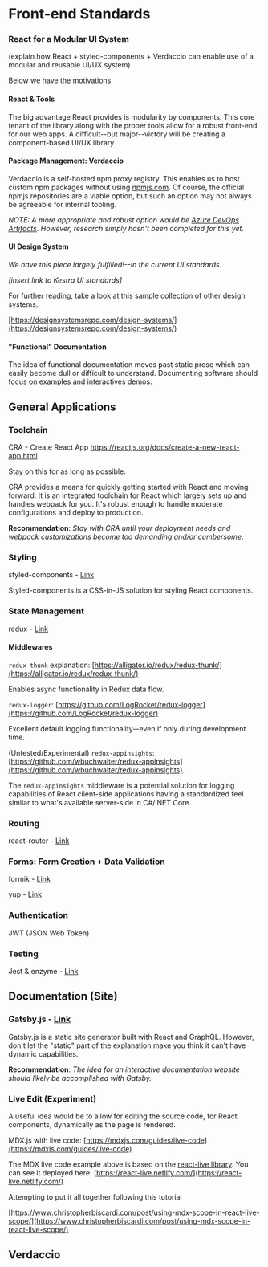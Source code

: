 # Front-end Standards

### React for a Modular UI System

(explain how React + styled-components + Verdaccio can enable use of a modular
and reusable UI/UX system)

Below we have the motivations

#### React & Tools

The big advantage React provides is modularity by components. This core tenant of the library
along with the proper tools allow for a robust front-end for our web apps. A difficult--but 
major--victory will be creating a component-based UI/UX library

#### Package Management: Verdaccio

Verdaccio is a self-hosted npm proxy registry. This enables us to host custom npm packages without
using [npmjs.com](https://docs.npmjs.com/creating-and-publishing-private-packages). Of course, the
official npmjs repositories are a viable option, but such an option may not always be agreeable 
for internal tooling.

*NOTE: A more appropriate and robust option would be [Azure DevOps Artifacts](https://docs.microsoft.com/en-us/azure/devops/artifacts/get-started-npm?view=azure-devops&tabs=windows). However, research simply 
hasn't been completed for this yet.*

#### UI Design System

*We have this piece largely fulfilled!--in the current UI standards.*

*[insert link to Kestra UI standards]*

For further reading, take a look at this sample collection of other design systems.

[https://designsystemsrepo.com/design-systems/](https://designsystemsrepo.com/design-systems/)

#### "Functional" Documentation

The idea of functional documentation moves past static prose which can easily become dull or difficult to 
understand. Documenting software should focus on examples and interactives demos.

## General Applications

### Toolchain

CRA - Create React App
https://reactjs.org/docs/create-a-new-react-app.html

Stay on this for as long as possible.

CRA provides a means for quickly getting started with React and moving forward.
It is an integrated toolchain for React which largely sets up and handles
webpack for you. It's robust enough to handle moderate configurations and deploy
to production.

**Recommendation**: *Stay with CRA until your deployment needs and webpack customizations become too
demanding and/or cumbersome*.


### Styling

styled-components - [Link](https://styled-components.com/)

Styled-components is a CSS-in-JS solution for styling React components. 


### State Management

redux - [Link](https://react-redux.js.org/)

#### Middlewares

`redux-thunk` explanation: [https://alligator.io/redux/redux-thunk/](https://alligator.io/redux/redux-thunk/)

Enables async functionality in Redux data flow.

`redux-logger`: [https://github.com/LogRocket/redux-logger](https://github.com/LogRocket/redux-logger)

Excellent default logging functionality--even if only during development time.

(Untested/Experimental) `redux-appinsights`: [https://github.com/wbuchwalter/redux-appinsights](https://github.com/wbuchwalter/redux-appinsights)

The `redux-appinsights` middleware is a potential solution for logging capabilities of React client-side applications having a standardized feel similar to what's available server-side in C#/.NET Core.

### Routing

react-router - [Link](https://reacttraining.com/react-router/)


### Forms: Form Creation + Data Validation

formik - [Link](https://github.com/jaredpalmer/formik)

yup - [Link](https://github.com/jquense/yup)


### Authentication
JWT (JSON Web Token)

### Testing

Jest & enzyme - [Link](https://create-react-app.dev/docs/running-tests/)


## Documentation (Site)

### Gatsby.js - [Link](https://www.gatsbyjs.org/)

Gatsby.js is a static site generator built with React and GraphQL. However, don't
let the "static" part of the explanation make you think it can't have dynamic
capabilities.

**Recommendation**: *The idea for an interactive documentation website should
likely be accomplished with Gatsby.*

### Live Edit (Experiment)

A useful idea would be to allow for editing the source code, for React components,
dynamically as the page is rendered.

MDX.js with live code: [https://mdxjs.com/guides/live-code](https://mdxjs.com/guides/live-code)

The MDX live code example above is based on the [react-live library](https://github.com/FormidableLabs/react-live). You can see it deployed here: [https://react-live.netlify.com/](https://react-live.netlify.com/)

Attempting to put it all together following this tutorial

[https://www.christopherbiscardi.com/post/using-mdx-scope-in-react-live-scope/](https://www.christopherbiscardi.com/post/using-mdx-scope-in-react-live-scope/)


## Verdaccio